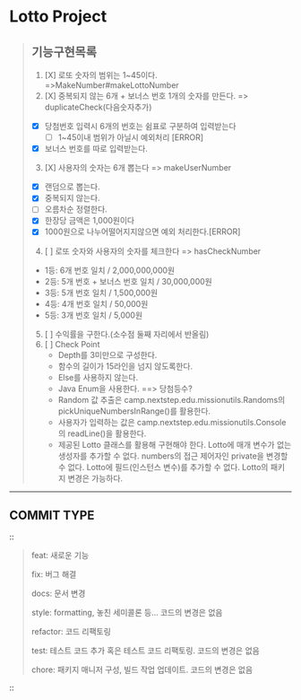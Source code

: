 Lotto Project
=============

> 기능구현목록   
> --
> 1. [X] 로또 숫자의 범위는 1~45이다. =>MakeNumber#makeLottoNumber
> 2. [X] 중복되지 않는 6개 + 보너스 번호 1개의 숫자를 만든다. => duplicateCheck(다음숫자추가)
>   -[X] 당첨번호 입력시 6개의 번호는 쉼표로 구분하여 입력받는다
>     -[ ] 1~45이내 범위가 아닐시 예외처리 [ERROR]
>   -[X] 보너스 번호를 따로 입력받는다.
> 3. [X] 사용자의 숫자는 6개 뽑는다 => makeUserNumber
>   -[X] 랜덤으로 뽑는다.
>   -[X] 중복되지 않는다.
>   -[ ] 오름차순 정렬한다.
>   -[X] 한장당 금액은 1,000원이다
>   -[X] 1000원으로 나누어떨어지지않으면 예외 처리한다.[ERROR]
> 4. [ ] 로또 숫자와 사용자의 숫자를 체크한다 => hasCheckNumber
>   - 1등: 6개 번호 일치 / 2,000,000,000원
>   - 2등: 5개 번호 + 보너스 번호 일치 / 30,000,000원
>   - 3등: 5개 번호 일치 / 1,500,000원
>   - 4등: 4개 번호 일치 / 50,000원 
>   - 5등: 3개 번호 일치 / 5,000원
> 5. [ ] 수익률을 구한다.(소수점 둘째 자리에서 반올림)
> 6. [ ] Check Point 
>    - Depth를 3미만으로 구성한다.
>    - 함수의 길이가 15라인을 넘지 않도록한다.
>    - Else를 사용하지 않는다.
>    - Java Enum을 사용한다. ==> 당첨등수?
>    - Random 값 추출은 camp.nextstep.edu.missionutils.Randoms의 pickUniqueNumbersInRange()를 활용한다. 
>    - 사용자가 입력하는 값은 camp.nextstep.edu.missionutils.Console의 readLine()을 활용한다.
>    - 제공된 Lotto 클래스를 활용해 구현해야 한다.
       Lotto에 매개 변수가 없는 생성자를 추가할 수 없다.
       numbers의 접근 제어자인 private을 변경할 수 없다.
       Lotto에 필드(인스턴스 변수)를 추가할 수 없다.
       Lotto의 패키지 변경은 가능하다.


---
COMMIT TYPE
--
::

>feat: 새로운 기능
>
>fix: 버그 해결
>
>docs: 문서 변경
>
>style: formatting, 놓친 세미콜론 등... 코드의 변경은 없음
>
>refactor: 코드 리팩토링
>
>test: 테스트 코드 추가 혹은 테스트 코드 리팩토링. 코드의 변경은 없음
>
>chore: 패키지 매니저 구성, 빌드 작업 업데이트. 코드의 변경은 없음
>
::